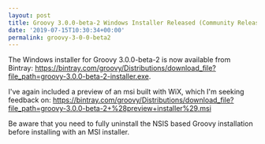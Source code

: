 ```yaml
---
layout: post
title: Groovy 3.0.0-beta-2 Windows Installer Released (Community Release)
date: '2019-07-15T10:30:34+00:00'
permalink: groovy-3-0-0-beta2
---
```

The Windows installer for Groovy 3.0.0-beta-2 is now available from Bintray: <a href="https://bintray.com/groovy/Distributions/download_file?file_path=groovy-3.0.0-beta-2-installer.exe">https://bintray.com/groovy/Distributions/download_file?file_path=groovy-3.0.0-beta-2-installer.exe</a>.

<p>
I've again included a preview of an msi built with WiX, which I'm seeking feedback on: 
<a href="https://bintray.com/groovy/Distributions/download_file?file_path=groovy-3.0.0-beta-2+%28preview+installer%29.msi">https://bintray.com/groovy/Distributions/download_file?file_path=groovy-3.0.0-beta-2+%28preview+installer%29.msi</a>

<p>
Be aware that you need to fully uninstall the NSIS based Groovy installation before installing with an MSI installer.
